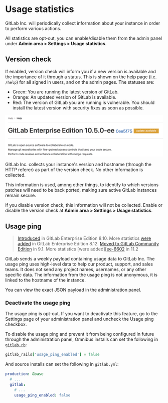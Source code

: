 # Usage statistics

GitLab Inc. will periodically collect information about your instance in order
to perform various actions.

All statistics are opt-out, you can enable/disable them from the admin panel
under **Admin area > Settings > Usage statistics**.

## Version check

If enabled, version check will inform you if a new version is available and the
importance of it through a status. This is shown on the help page (i.e. `/help`)
for all signed in users, and on the admin pages. The statuses are:

* Green: You are running the latest version of GitLab.
* Orange: An updated version of GitLab is available.
* Red: The version of GitLab you are running is vulnerable. You should install
  the latest version with security fixes as soon as possible.

![Orange version check example](img/update-available.png)

GitLab Inc. collects your instance's version and hostname (through the HTTP
referer) as part of the version check. No other information is collected.

This information is used, among other things, to identify to which versions
patches will need to be back ported, making sure active GitLab instances remain
secure.

If you disable version check, this information will not be collected.  Enable or
disable the version check at **Admin area > Settings > Usage statistics**.

## Usage ping

> [Introduced][ee-557] in GitLab Enterprise Edition 8.10. More statistics
[were added][ee-735] in GitLab Enterprise Edition
8.12. [Moved to GitLab Community Edition][ce-23361] in 9.1. More statistics
[were added][[ee-6602] in 11.2

GitLab sends a weekly payload containing usage data to GitLab Inc. The usage
ping uses high-level data to help our product, support, and sales teams. It does
not send any project names, usernames, or any other specific data. The
information from the usage ping is not anonymous, it is linked to the hostname
of the instance.

You can view the exact JSON payload in the administration panel.

### Deactivate the usage ping

The usage ping is opt-out. If you want to deactivate this feature, go to
the Settings page of your administration panel and uncheck the Usage ping
checkbox.

To disable the usage ping and prevent it from being configured in future through
the administration panel, Omnibus installs can set the following in
[`gitlab.rb`](https://docs.gitlab.com/omnibus/settings/configuration.html#configuration-options):

```ruby
gitlab_rails['usage_ping_enabled'] = false
```

And source installs can set the following in `gitlab.yml`:

```yaml
production: &base
  # ...
  gitlab:
    # ...
    usage_ping_enabled: false
```

[ee-557]: https://gitlab.com/gitlab-org/gitlab-ee/merge_requests/557
[ee-735]: https://gitlab.com/gitlab-org/gitlab-ee/merge_requests/735
[ce-23361]: https://gitlab.com/gitlab-org/gitlab-ce/issues/23361
[ee-6602]: https://gitlab.com/gitlab-org/gitlab-ee/merge_requests/6602
